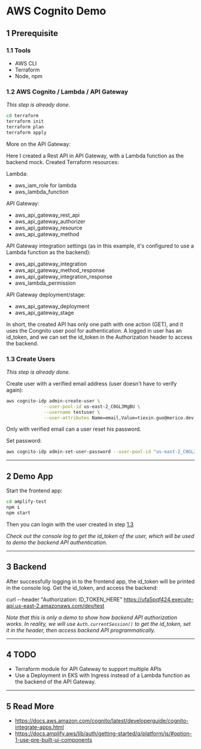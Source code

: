 # AWS Cognito Demo

## 1 Prerequisite

### 1.1 Tools

- AWS CLI
- Terraform
- Node, npm

### 1.2 AWS Cognito / Lambda / API Gateway

_This step is already done._

```bash
cd terraform
terraform init
terraform plan
terraform apply
```

More on the API Gateway:

Here I created a Rest API in API Gateway, with a Lambda function as the backend mock. Created Terraform resources:

Lambda:

- aws_iam_role for lambda
- aws_lambda_function

API Gateway:

- aws_api_gateway_rest_api
- aws_api_gateway_authorizer
- aws_api_gateway_resource
- aws_api_gateway_method

API Gateway integration settings (as in this example, it's configured to use a Lambda function as the backend):

- aws_api_gateway_integration
- aws_api_gateway_method_response
- aws_api_gateway_integration_response
- aws_lambda_permission

API Gateway deployment/stage:

- aws_api_gateway_deployment
- aws_api_gateway_stage

In short, the created API has only one path with one action (GET), and it uses the Congnito user pool for authentication. A logged in user has an id_token, and we can set the id_token in the Authorization header to access the backend.

### 1.3 Create Users

_This step is already done._

Create user with a verified email address (user doesn't have to verify again):

```bash
aws cognito-idp admin-create-user \
              --user-pool-id us-east-2_C0GL3MgBU \
              --username testuser \
              --user-attributes Name=email,Value=tiexin.guo@merico.dev Name=email_verified,Value="true"
```

Only with verified email can a user reset his password.

Set password:

```bash
aws cognito-idp admin-set-user-password --user-pool-id "us-east-2_C0GL3MgBU" --username "testuser" --password 'Password1234#' --permanent
```

---

## 2 Demo App

Start the frontend app:

```bash
cd amplify-test
npm i
npm start
```

Then you can login with the user created in step [1.3](#13-create-users)

_Check out the console log to get the id_token of the user, which will be used to demo the backend API authentication._

---

## 3 Backend

After successfully logging in to the frontend app, the id_token will be printed in the console log. Get the id_token, and access the backend:

curl --header "Authorization: ID_TOKEN_HERE" https://ufa5pqf424.execute-api.us-east-2.amazonaws.com/dev/test

_Note that this is only a demo to show how backend API authorization works. In reality, we will use `Auth.currentSession()` to get the id_token, set it in the header, then access backend API programmatically._

---

## 4 TODO

- Terraform module for API Gateway to support multiple APIs
- Use a Deployment in EKS with Ingress instead of a Lambda function as the backend of the API Gateway.

---

## 5 Read More

- https://docs.aws.amazon.com/cognito/latest/developerguide/cognito-integrate-apps.html
- https://docs.amplify.aws/lib/auth/getting-started/q/platform/js/#option-1-use-pre-built-ui-components
